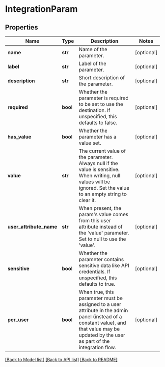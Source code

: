 # IntegrationParam

## Properties
Name | Type | Description | Notes
------------ | ------------- | ------------- | -------------
**name** | **str** | Name of the parameter. | [optional] 
**label** | **str** | Label of the parameter. | [optional] 
**description** | **str** | Short description of the parameter. | [optional] 
**required** | **bool** | Whether the parameter is required to be set to use the destination. If unspecified, this defaults to false. | [optional] 
**has_value** | **bool** | Whether the parameter has a value set. | [optional] 
**value** | **str** | The current value of the parameter. Always null if the value is sensitive. When writing, null values will be ignored. Set the value to an empty string to clear it. | [optional] 
**user_attribute_name** | **str** | When present, the param&#39;s value comes from this user attribute instead of the &#39;value&#39; parameter. Set to null to use the &#39;value&#39;. | [optional] 
**sensitive** | **bool** | Whether the parameter contains sensitive data like API credentials. If unspecified, this defaults to true. | [optional] 
**per_user** | **bool** | When true, this parameter must be assigned to a user attribute in the admin panel (instead of a constant value), and that value may be updated by the user as part of the integration flow. | [optional] 

[[Back to Model list]](../README.md#documentation-for-models) [[Back to API list]](../README.md#documentation-for-api-endpoints) [[Back to README]](../README.md)


